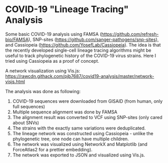 # COVID-19 "Lineage Tracing" Analysis

Some basic COVID-19 analysis using FAMSA (https://github.com/refresh-bio/FAMSA), SNP-sites (https://github.com/sanger-pathogens/snp-sites), and Cassiopeia (https://github.com/YosefLab/Cassiopeia). The idea is that the recently developed single-cell lineage tracing algorithms might be useful to track phylogenetic history of the COVID-19 virus strains. Here I tried using Cassiopeia as a proof of concept.

A network visualization using Vis.js: https://rawcdn.githack.com/pjb7687/covid19-analysis/master/network-visjs.html

The analysis was done as following:

1. COVID-19 sequences were downloaded from GISAID (from human, only full sequences)
2. Multiple sequence alignment was done by FAMSA
3. The alignment result was converted to VCF using SNP-sites (only cared about SNVs)
4. The strains with the exactly same variations were deduplicated.
5. The lineage network was constructed using Cassiopeia - unlike the phylogenetic tree, one node can have multiple children.
6. The network was visualized using NetworkX and Matplotlib (and ForceAtlas2 for a prettier embedding).
7. The network was exported to JSON and visualized using Vis.js.